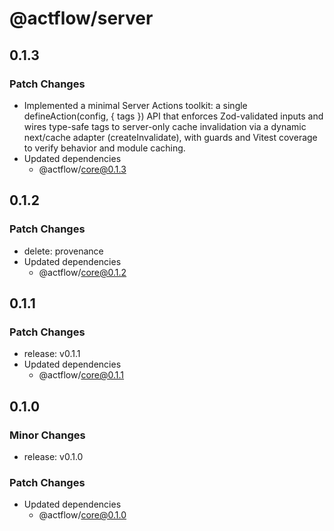 # @actflow/server

## 0.1.3

### Patch Changes

- Implemented a minimal Server Actions toolkit: a single defineAction(config, { tags }) API that enforces Zod-validated inputs and wires type-safe tags to server-only cache invalidation via a dynamic next/cache adapter (createInvalidate), with guards and Vitest coverage to verify behavior and module caching.
- Updated dependencies
  - @actflow/core@0.1.3

## 0.1.2

### Patch Changes

- delete: provenance
- Updated dependencies
  - @actflow/core@0.1.2

## 0.1.1

### Patch Changes

- release: v0.1.1
- Updated dependencies
  - @actflow/core@0.1.1

## 0.1.0

### Minor Changes

- release: v0.1.0

### Patch Changes

- Updated dependencies
  - @actflow/core@0.1.0
